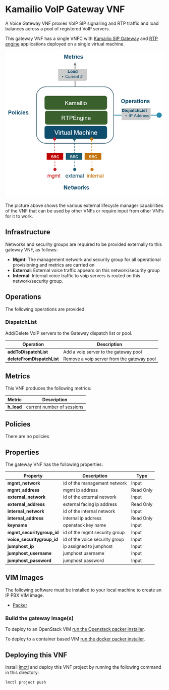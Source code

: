 # Kamailio VoIP Gateway VNF

A Voice Gateway VNF proxies VoIP SIP signalling and RTP traffic and load balances across a pool of registered VoIP servers. 

This gateway VNF has a single VNFC with [Kamailio SIP Gateway](https://www.kamailio.org/w/) and [RTP engine](https://github.com/sipwise/rtpengine) applications deployed on a single virtual machine. 

![Overview](/vnfs/voip-gateway/images/overview.PNG)

The picture above shows the various external lifecycle manager capabilities of the VNF that can be used by other VNFs or require input from other VNFs for it to work.

## Infrastructure

Networks and security groups are required to be provided externally to this gateway VNF, as follows:
* **Mgmt**: The management network and security group for all operational provisioning and metrics are carried on
* **External**: External voice traffic appears on this network/security group
* **Internal**: Internal voice traffic to voip servers is routed on this network/security group.

## Operations

The following operations are provided.

### DispatchList

Add/Delete VoIP servers to the Gateway dispatch list or pool.

| Operation                     |  Description                               |
|-------------------------------|--------------------------------------------|
| **addToDispatchList**         | Add a voip server to the gateway pool      |
| **deleteFromDispatchList**    | Remove a voip server from the gateway pool |
  
## Metrics

This VNF produces the following metrics:

| Metric                   |  Description                        |
|--------------------------|-------------------------------------|
| **h_load**               | current number of sessions          |

## Policies

There are no policies 

## Properties

The gateway VNF has the following properties:

| Property                      |  Description                        | Type      |
|-------------------------------|-------------------------------------|-----------|
| **mgmt_network**              | id of the management network        | Input     |
| **mgmt_address**              | mgmt ip address                     | Read Only |
| **external_network**          | id of the external network          | Input     |
| **external_address**          | external facing ip address          | Read Only |
| **internal_network**          | id of the internal network          | Input     |
| **internal_address**          | internal ip address                 | Read Only |
| **keyname**                   | openstack key name                  | Input     |
| **mgmt_securitygroup_id**     | id of the mgmt security group       | Input     |
| **voice_securitygroup_id**    | id of the voice security group      | Input     |
| **jumphost_ip**      | ip assigned to jumphost             | Input     |
| **jumphost_username** | jumphost username                  | Input     |
| **jumphost_password** | jumphost password                  | Input     |


## VIM Images

The following software must be installed to your local machine to create an IP PBX VIM image. 
* [Packer](https://packer.io/)

### Build the gateway image(s)

To deploy to an OpenStack VIM [run the Openstack packer installer](/vnfs/voip-gateway/VNFCs/kamailio-vnfc/VDUs/packer/openstack/Readme.md).

To deploy to a container based VIM [run the docker packer installer](/vnfs/voip-gateway/VNFCs/kamailio-vnfc/VDUs/packer/docker/Readme.md).

## Deploying this VNF

Install [lmctl](/docs/install-lmctl.md) and deploy this VNF project by running the following command in this directory:

```
lmctl project push
```

